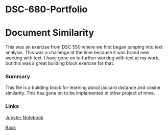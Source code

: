 # DSC-680-Portfolio
# Document Similarity

This was an exercise from DSC 550 where we first began jumping into text analysis. 
This was a challenge at the time because it was brand new working with text. I have gone on to 
further working with text at my work, but this was a great building block exercise for that.

### Summary
This file is a building block for learning about jaccard distance and cosine similarity. This has gone on to be implemented in other project of mine.

### Links
[Jupyter Notebook](https://github.com/Lemonchasers/Lemonchasers.github.io/blob/master/Cosine%20Similarity%20and%20Jaccard%20Distance/DSC%20550%20Assignment%204_2%20Chase%20Lemons.ipynb)

[Back](/Lemonchasers.github.io/Index.md)
